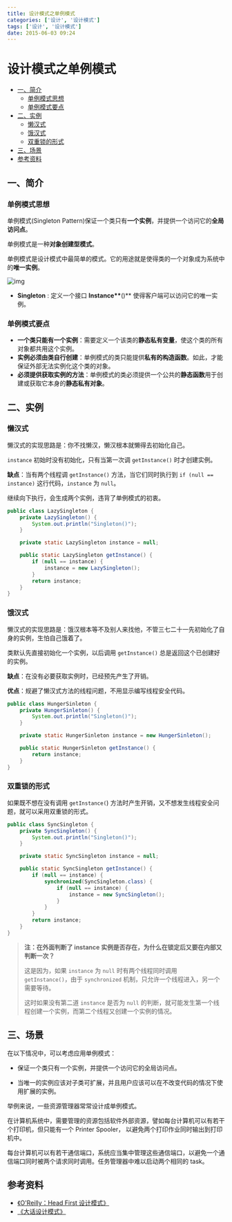 ```yaml
---
title: 设计模式之单例模式
categories: ['设计', '设计模式']
tags: ['设计', '设计模式']
date: 2015-06-03 09:24
---
```


# 设计模式之单例模式

<!-- TOC depthFrom:2 depthTo:3 -->

- [一、简介](#一简介)
  - [单例模式思想](#单例模式思想)
  - [单例模式要点](#单例模式要点)
- [二、实例](#二实例)
  - [懒汉式](#懒汉式)
  - [饿汉式](#饿汉式)
  - [双重锁的形式](#双重锁的形式)
- [三、场景](#三场景)
- [参考资料](#参考资料)

<!-- /TOC -->

## 一、简介

### 单例模式思想

单例模式(Singleton Pattern)保证一个类只有**一个实例**，并提供一个访问它的**全局访问点**。

单例模式是一种**对象创建型模式**。

单例模式是设计模式中最简单的模式。它的用途就是使得类的一个对象成为系统中的**唯一实例**。

![img](http://dunwu.test.upcdn.net/snap/20200724092050)

- **Singleton** : 定义一个接口 **Instance\*\***()\*\* 使得客户端可以访问它的唯一实例。

### 单例模式要点

- **一个类只能有一个实例**：需要定义一个该类的**静态私有变量**，使这个类的所有对象都共用这个实例。
- **实例必须由类自行创建**：单例模式的类只能提供**私有的构造函数**。如此，才能保证外部无法实例化这个类的对象。
- **必须提供获取实例的方法**：单例模式的类必须提供一个公共的**静态函数**用于创建或获取它本身的**静态私有对象**。

## 二、实例

### 懒汉式

懒汉式的实现思路是：你不找懒汉，懒汉根本就懒得去初始化自己。

`instance` 初始时没有初始化，只有当第一次调 `getInstance()` 时才创建实例。

**缺点**：当有两个线程调 `getInstance()` 方法，当它们同时执行到 `if (null == instance)` 这行代码，`instance` 为 `null`。

继续向下执行，会生成两个实例，违背了单例模式的初衷。

```java
public class LazySingleton {
    private LazySingleton() {
        System.out.println("Singleton()");
    }

    private static LazySingleton instance = null;

    public static LazySingleton getInstance() {
        if (null == instance) {
            instance = new LazySingleton();
        }
        return instance;
    }
}
```

### 饿汉式

懒汉式的实现思路是：饿汉根本等不及别人来找他，不管三七二十一先初始化了自身的实例，生怕自己饿着了。

类默认先直接初始化一个实例，以后调用 `getInstance()` 总是返回这个已创建好的实例。

**缺点**：在没有必要获取实例时，已经预先产生了开销。

**优点**：规避了懒汉式方法的线程问题，不用显示编写线程安全代码。

```java
public class HungerSinleton {
    private HungerSinleton() {
        System.out.println("Singleton()");
    }

    private static HungerSinleton instance = new HungerSinleton();

    public static HungerSinleton getInstance() {
        return instance;
    }
}
```

### 双重锁的形式

如果既不想在没有调用 `getInstance(`) 方法时产生开销，又不想发生线程安全问题，就可以采用双重锁的形式。

```java
public class SyncSingleton {
    private SyncSingleton() {
        System.out.println("Singleton()");
    }

    private static SyncSingleton instance = null;

    public static SyncSingleton getInstance() {
        if (null == instance) {
            synchronized(SyncSingleton.class) {
                if (null == instance) {
                    instance = new SyncSingleton();
                }
            }
        }
        return instance;
    }
}
```

> **注：在外面判断了 instance 实例是否存在，为什么在锁定后又要在内部又判断一次？**
>
> 这是因为，如果 `instance` 为 `null` 时有两个线程同时调用 `getInstance()`，由于 `synchronized` 机制，只允许一个线程进入，另一个需要等待。
>
> 这时如果没有第二道 `instance` 是否为 `null` 的判断，就可能发生第一个线程创建一个实例，而第二个线程又创建一个实例的情况。

## 三、场景

在以下情况中，可以考虑应用单例模式：

- 保证一个类只有一个实例，并提供一个访问它的全局访问点。

- 当唯一的实例应该对子类可扩展，并且用户应该可以在不改变代码的情况下使用扩展的实例。

举例来说，一些资源管理器常常设计成单例模式。

在计算机系统中，需要管理的资源包括软件外部资源，譬如每台计算机可以有若干个打印机，但只能有一个 Printer Spooler， 以避免两个打印作业同时输出到打印机中。

每台计算机可以有若干通信端口，系统应当集中管理这些通信端口，以避免一个通信端口同时被两个请求同时调用。任务管理器中难以启动两个相同的 task。

## 参考资料

- [《O'Reilly：Head First 设计模式》](https://item.jd.com/10100236.html)
- [《大话设计模式》](https://item.jd.com/10079261.html)
